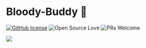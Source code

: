 # Bloody-Buddy 🏥
[![GitHub license](https://img.shields.io/badge/license-MIT-blue.svg)](LICENSE) ![Open Source Love](https://badges.frapsoft.com/os/v2/open-source.svg?v=103)  ![PRs Welcome](https://img.shields.io/badge/PRs-welcome-green.svg)


<img src="(https://user-images.githubusercontent.com/75671152/132246468-8c4f19bf-44ae-4eae-bcc7-5547ff510701.png)" style="max-width: 100%; height: auto;"/>







